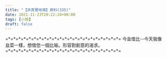 ```yaml
---
title: "【非真實地場】資料(335)"
date: 2021-11-23T20:22:24+08:00
tags: [小說]
draft: false
---
```


=\*=\*=\*=\*=\*=\*=\*=\*=\*=\*=\*=\*=\*=\*=\*=\*=\*=\*=\*=\*=\*=\*= 
今韭借比--今天我像韭菜一樣，想借您一個比喻。形容對創意的渴求。                  
=\*=\*=\*=\*=\*=\*=\*=\*=\*=\*=\*=\*=\*=\*=\*=\*=\*=\*=\*=\*=\*=\*= 
